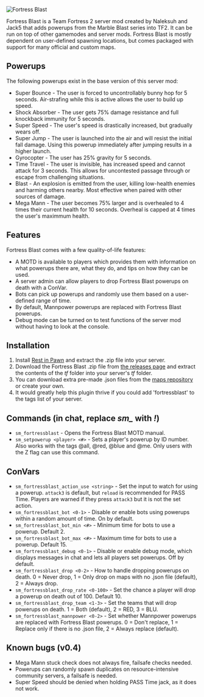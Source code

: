 ![Fortress Blast](https://fortress-blast.github.io/images/logo.png)

Fortress Blast is a Team Fortress 2 server mod created by Naleksuh and Jack5 that adds powerups from the Marble Blast series into TF2. It can be run on top of other gamemodes and server mods. Fortress Blast is mostly dependent on user-defined spawning locations, but comes packaged with support for many official and custom maps.

Powerups
--------

The following powerups exist in the base version of this server mod:

- Super Bounce - The user is forced to uncontrollably bunny hop for 5 seconds. Air-strafing while this is active allows the user to build up speed.
- Shock Absorber - The user gets 75% damage resistance and full knockback immunity for 5 seconds.
- Super Speed - The user's speed is drastically increased, but gradually wears off.
- Super Jump - The user is launched into the air and will resist the initial fall damage. Using this powerup immediately after jumping results in a higher launch.
- Gyrocopter - The user has 25% gravity for 5 seconds.
- Time Travel - The user is invisible, has increased speed and cannot attack for 3 seconds. This allows for uncontested passage through or escape from challenging situations.
- Blast - An explosion is emitted from the user, killing low-health enemies and harming others nearby. Most effective when paired with other sources of damage.
- Mega Mann - The user becomes 75% larger and is overhealed to 4 times their current health for 10 seconds. Overheal is capped at 4 times the user's maximmum health.

Features
--------

Fortress Blast comes with a few quality-of-life features:

- A MOTD is available to players which provides them with information on what powerups there are, what they do, and tips on how they can be used.
- A server admin can allow players to drop Fortress Blast powerups on death with a ConVar.
- Bots can pick up powerups and randomly use them based on a user-defined range of time.
- By default, Mannpower powerups are replaced with Fortress Blast powerups.
- Debug mode can be turned on to test functions of the server mod without having to look at the console.

Installation
------------

1) Install [Rest in Pawn](https://github.com/ErikMinekus/sm-ripext/releases/tag/1.0.6) and extract the .zip file into your server.
2) Download the Fortress Blast .zip file from [the releases page](https://github.com/Fortress-Blast/Fortress-Blast/releases) and extract the contents of the *tf* folder into your server's *tf* folder.
3) You can download extra pre-made .json files from the [maps repository](https://github.com/Fortress-Blast/Fortress-Blast-Maps) or create your own.
4) It would greatly help this plugin thrive if you could add 'fortressblast' to the tags list of your server.

Commands (in chat, replace *sm_* with *!*)
--------

- `sm_fortressblast` - Opens the Fortress Blast MOTD manual.
- `sm_setpowerup <player> <#>` - Sets a player's powerup by ID number. Also works with the tags @all, @red, @blue and @me. Only users with the Z flag can use this command.

ConVars
-------

- `sm_fortressblast_action_use <string>` - Set the input to watch for using a powerup. `attack3` is default, but `reload` is recommended for PASS Time. Players are warned if they press `attack3` but it is not the set action.
- `sm_fortressblast_bot <0-1>` - Disable or enable bots using powerups within a random amount of time. On by default.
- `sm_fortressblast_bot_min <#>` - Minimum time for bots to use a powerup. Default 2.
- `sm_fortressblast_bot_max <#>` - Maximum time for bots to use a powerup. Default 15.
- `sm_fortressblast_debug <0-1>` - Disable or enable debug mode, which displays messages in chat and lets all players set powerups. Off by default.
- `sm_fortressblast_drop <0-2>` - How to handle dropping powerups on death. 0 = Never drop, 1 = Only drop on maps with no .json file (default), 2 = Always drop.
- `sm_fortressblast_drop_rate <0-100>` - Set the chance a player will drop a powerup on death out of 100. Default 10.
- `sm_fortressblast_drop_team <1-3>` - Set the teams that will drop powerups on death. 1 = Both (default), 2 = RED, 3 = BLU.
- `sm_fortressblast_mannpower <0-2>` - Set whether Mannpower powerups are replaced with Fortress Blast powerups. 0 = Don't replace, 1 = Replace only if there is no .json file, 2 = Always replace (default).

Known bugs (v0.4)
-----------------

- Mega Mann stuck check does not always fire, failsafe checks needed.
- Powerups can randomly spawn duplicates on resource-intensive community servers, a failsafe is needed.
- Super Speed should be denied when holding PASS Time jack, as it does not work.
